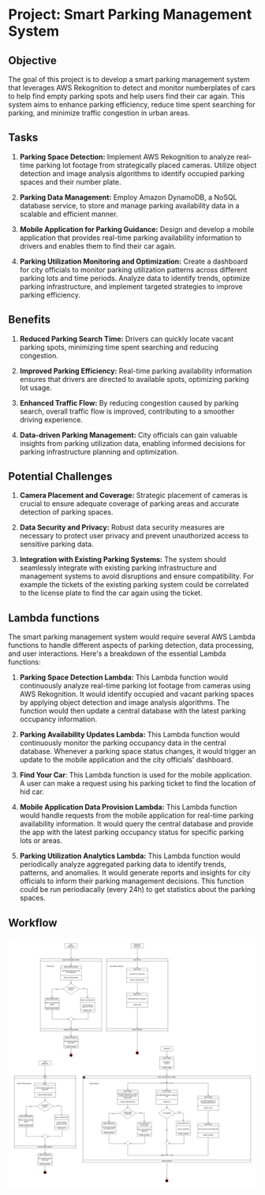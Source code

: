 # Project: Smart Parking Management System

## Objective

The goal of this project is to develop a smart parking management system that leverages AWS Rekognition to detect and monitor numberplates of cars to help find empty parking spots and help users find their car again. This system aims to enhance parking efficiency, reduce time spent searching for parking, and minimize traffic congestion in urban areas.

## Tasks

1. **Parking Space Detection:** Implement AWS Rekognition to analyze real-time parking lot footage from strategically placed cameras. Utilize object detection and image analysis algorithms to identify occupied parking spaces and their number plate.

2. **Parking Data Management:** Employ Amazon DynamoDB, a NoSQL database service, to store and manage parking availability data in a scalable and efficient manner.

4. **Mobile Application for Parking Guidance:** Design and develop a mobile application that provides real-time parking availability information to drivers and enables them to find their car again.

5. **Parking Utilization Monitoring and Optimization:** Create a dashboard for city officials to monitor parking utilization patterns across different parking lots and time periods. Analyze data to identify trends, optimize parking infrastructure, and implement targeted strategies to improve parking efficiency.

## Benefits

1. **Reduced Parking Search Time:** Drivers can quickly locate vacant parking spots, minimizing time spent searching and reducing congestion.

2. **Improved Parking Efficiency:** Real-time parking availability information ensures that drivers are directed to available spots, optimizing parking lot usage.

3. **Enhanced Traffic Flow:** By reducing congestion caused by parking search, overall traffic flow is improved, contributing to a smoother driving experience.

4. **Data-driven Parking Management:** City officials can gain valuable insights from parking utilization data, enabling informed decisions for parking infrastructure planning and optimization.

## Potential Challenges

1. **Camera Placement and Coverage:** Strategic placement of cameras is crucial to ensure adequate coverage of parking areas and accurate detection of parking spaces.

4. **Data Security and Privacy:** Robust data security measures are necessary to protect user privacy and prevent unauthorized access to sensitive parking data.

5. **Integration with Existing Parking Systems:** The system should seamlessly integrate with existing parking infrastructure and management systems to avoid disruptions and ensure compatibility. For example the tickets of the existing parking system could be correlated to the license plate to find the car again using the ticket.

## Lambda functions

The smart parking management system would require several AWS Lambda functions to handle different aspects of parking detection, data processing, and user interactions. Here's a breakdown of the essential Lambda functions:

1. **Parking Space Detection Lambda:** This Lambda function would continuously analyze real-time parking lot footage from cameras using AWS Rekognition. It would identify occupied and vacant parking spaces by applying object detection and image analysis algorithms. The function would then update a central database with the latest parking occupancy information.

2. **Parking Availability Updates Lambda:** This Lambda function would continuously monitor the parking occupancy data in the central database. Whenever a parking space status changes, it would trigger an update to the mobile application and the city officials' dashboard.

3. **Find Your Car**: This Lambda function is used for the mobile application. A user can make a request using his parking ticket to find the location of hid car.

4. **Mobile Application Data Provision Lambda:** This Lambda function would handle requests from the mobile application for real-time parking availability information. It would query the central database and provide the app with the latest parking occupancy status for specific parking lots or areas.

5. **Parking Utilization Analytics Lambda:** This Lambda function would periodically analyze aggregated parking data to identify trends, patterns, and anomalies. It would generate reports and insights for city officials to inform their parking management decisions. This function could be run periodiacally (every 24h) to get statistics about the parking spaces.

## Workflow

![test](image.png)